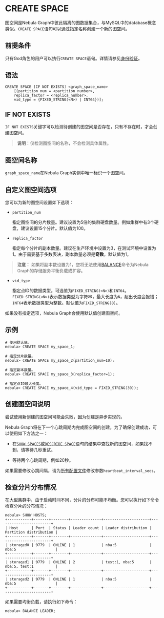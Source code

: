 # CREATE SPACE

图空间是Nebula Graph中彼此隔离的图数据集合，与MySQL中的database概念类似。`CREATE SPACE`语句可以通过指定名称创建一个新的图空间。

## 前提条件

只有God角色的用户可以执行`CREATE SPACE`语句。详情请参见[身份验证](../../7.data-security/1.authentication/1.authentication.md)。

## 语法

```ngql
CREATE SPACE [IF NOT EXISTS] <graph_space_name>
    [(partition_num = <partition_number>, 
    replica_factor = <replica_number>, 
    vid_type = {FIXED_STRING(<N>) | INT64})];
```

## IF NOT EXISTS

`IF NOT EXISTS`关键字可以检测待创建的图空间是否存在，只有不存在时，才会创建图空间。

>**说明**：仅检测图空间的名称，不会检测具体属性。

## 图空间名称

`graph_space_name`在Nebula Graph实例中唯一标识一个图空间。

## 自定义图空间选项

您可以为新的图空间设置如下选项：

- `partition_num`

    指定图空间的分片数量。建议设置为5倍的集群硬盘数量。例如集群中有3个硬盘，建议设置15个分片。默认值为100。

- `replica_factor`

    指定每个分片的副本数量。建议在生产环境中设置为3，在测试环境中设置为1。由于需要基于多数表决，副本数量必须是**奇数**。默认值为1。

> **注意：** 如果将副本数设置为1，您将无法使用[BALANCE](../../8.service-tuning/load-balance.md)命令为Nebula Graph的存储服务平衡负载或扩容。

- `vid_type`

    指定点ID的数据类型。可选值为`FIXED_STRING(<N>)`和`INT64`。`FIXED_STRING(<N>)`表示数据类型为字符串，最大长度为`N`，超出长度会报错；`INT64`表示数据类型为整数。默认值为`FIXED_STRING(8)`。

如果没有指定选项，Nebula Graph会使用默认值创建图空间。

## 示例

```ngql
# 使用默认值。
nebula> CREATE SPACE my_space_1; 

# 指定分片数量。
nebula> CREATE SPACE my_space_2(partition_num=10); 

# 指定副本数量。
nebula> CREATE SPACE my_space_3(replica_factor=1); 

# 指定点ID最大长度。
nebula> CREATE SPACE my_space_4(vid_type = FIXED_STRING(30)); 
```

## 创建图空间说明

尝试使用新创建的图空间可能会失败，因为创建是异步实现的。

Nebula Graph将在下一个心跳周期内完成图空间的创建，为了确保创建成功，可以使用如下方法之一：

- 在[`SHOW SPACES`](3.show-spaces.md)或[`DESCRIBE SPACE`](4.describe-space.md)语句的结果中查找新的图空间，如果找不到，请等待几秒重试。

- 等待两个心跳周期，例如20秒。

如果需要修改心跳间隔，请为[所有配置文件](../../5.configurations-and-logs/1.configurations/1.configurations.md)修改参数`heartbeat_interval_secs`。

## 检查分片分布情况

在大型集群中，由于启动时间不同，分片的分布可能不均衡。您可以执行如下命令检查分片的分布情况：

```ngql
nebula> SHOW HOSTS;
+-----------+-------+--------+--------------+---------------------+------------------------+
| Host      | Port  | Status | Leader count | Leader distribution | Partition distribution |
+-----------+-------+--------+--------------+---------------------+------------------------+
| storaged0 | 9779  | ONLINE | 1            | nba:5               | nba:5                  |
+-----------+-------+--------+--------------+---------------------+------------------------+
| storaged1 | 9779  | ONLINE | 2            | test:1, nba:5       | nba:5, test:1          |
+-----------+-------+--------+--------------+---------------------+------------------------+
| storaged2 | 9779  | ONLINE | 1            | nba:5               | nba:5                  |
+-----------+-------+--------+--------------+---------------------+------------------------+
```

如果需要均衡负载，请执行如下命令：

```ngql
nebula> BALANCE LEADER;
```